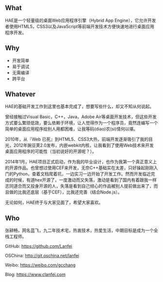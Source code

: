 What
-----

HAE是一个轻量级的桌面Web应用程序引擎（Hybrid App Engine），它允许开发者使用HTML5，CSS3以及JavaScript等前端开发技术方便快速地进行桌面应用程序开发。

Why
----

 - 开发简单
 - 易于调试
 - 无需编译
 - 跨平台

Whatever
--------

HAE的基础开发工作到这里也基本完成了，想要写些什么，却又不知从何说起。

曾经接触过Visual Basic，C++，Java，Adobe Air等桌面开发技术，但这些开发方式要么繁琐低效，要么依赖于环境，让人觉得作为一个程序员，竟然连编写一个简单的桌面应用程序给别人用都困难，让我等码(diao)农(si)情何以堪。

2010年，从『Web 已死』到HTML5、CSS3大热，前端开发逐渐吸引了我的目光，2012年豌豆荚2.0发布，内嵌webkit内核，让我看到了使用Web技术来开发桌面应用程序的可能性（当初说好的开源呢？）。

2014年1月，HAE项目正式启动，作为我的毕业设计，也作为我第一个真正意义上的开源作品。也曾想过使用CEF来开发，无奈C++基础实在太差，只好操起刚刚入门的Python，查着文档爬着坑，一边实习一边开始了开发工作。然而开发临近完成的时候，有道hex开源了，一度激动而又失落，激动是看到了国内有着跟我一样志同道合而又投身开源的人，失落是看到自己倾心的作品被别人提前做出来了，而且做的比我还底层（基于CEF），比我还完善（结合Node.js）。

无论如何，HAE终于与大家见面了，希望大家喜欢。

Who
---

张耕畅，网名蓝飞，九二年技术宅，热衷技术，热爱生活，中期目标是成为一个全栈工程师。

GitHub: https://github.com/Lanfei

OSChina: http://git.oschina.net/lanfei

Weibo: https://weibo.com/gcchang

Blog: https://www.clanfei.com